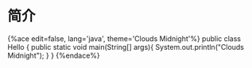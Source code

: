 # 简介

{%ace edit=false, lang='java', theme='Clouds Midnight'%}
public class Hello {
  public static void main(String[] args){
    System.out.println("Clouds Midnight");
  }
}
{%endace%}













